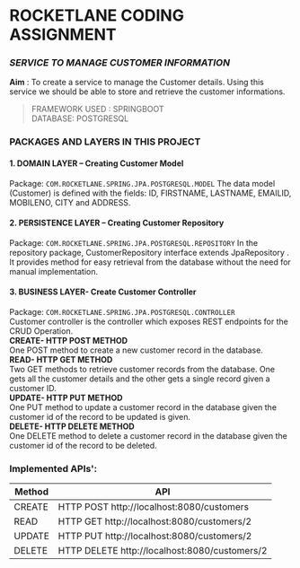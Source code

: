# ROCKETLANE CODING ASSIGNMENT
### ***SERVICE TO MANAGE CUSTOMER INFORMATION***

**Aim** :
To create a service to manage the Customer details. Using this service we should be able to store and retrieve the customer informations.

>FRAMEWORK USED : SPRINGBOOT </br>
>DATABASE: POSTGRESQL

### **PACKAGES AND LAYERS IN THIS PROJECT**
#### 1.	DOMAIN LAYER – Creating Customer Model
Package: `COM.ROCKETLANE.SPRING.JPA.POSTGRESQL.MODEL`
The data model (Customer) is defined with the fields: ID, FIRSTNAME, LASTNAME, EMAILID, MOBILENO, CITY and ADDRESS.

#### 2.	PERSISTENCE LAYER – Creating Customer Repository
Package: `COM.ROCKETLANE.SPRING.JPA.POSTGRESQL.REPOSITORY`
In the repository package, CustomerRepository interface extends JpaRepository .
It provides method for easy retrieval from the database without the need for manual implementation.

#### 3.	BUSINESS LAYER- Create Customer Controller
Package: `COM.ROCKETLANE.SPRING.JPA.POSTGRESQL.CONTROLLER`</br>
Customer controller is the controller which exposes REST endpoints for the CRUD Operation.</br>
**CREATE- HTTP POST METHOD**</br>
One POST method to create a new customer record in the database.</br>
**READ- HTTP GET METHOD**</br>
Two GET methods to retrieve customer records from the database. One gets all the customer details and the other gets a single record given a customer ID.</br>
**UPDATE- HTTP PUT METHOD**</br>
One PUT method to update a customer record in the database given the customer id of the record to be updated is given.</br>
**DELETE- HTTP DELETE METHOD**</br>
One DELETE method to delete a customer record in the database given the customer id of the record to be deleted.</br>


### Implemented APIs':
| Method | API|
| ------ | ------ |
| CREATE |HTTP POST http://localhost:8080/customers|
| READ | HTTP GET http://localhost:8080/customers/2 |
| UPDATE | HTTP PUT http://localhost:8080/customers/2 |
| DELETE | HTTP DELETE http://localhost:8080/customers/2 |
